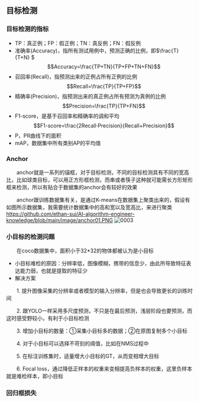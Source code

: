 ## 目标检测

###  目标检测的指标
- TP：真正例；FP：假正例；TN：真反例；FN：假反例
- 准确率(Accuracy)，指所有测试用例中，预测正确的比例，即$\frac{T}{T+N} $
$$Accuracy=\frac{TP+TN}{TP+FP+TN+FN}$$
- 召回率(Recall)，指预测出来的正例占所有正例的比例
$$Recall=\frac{TP}{TP+FP}$$
- 精确率(Precision)，指预测出来的真正例占所有预测为真例的比例
$$Precision=\frac{TP}{TP+FN}$$
- F1-score，是基于召回率和精确率的调和平均
$$F1-score=\frac{2Recall·Precision}{Recall+Precision}$$
- P，PR曲线下的面积
- mAP，数据集中所有类别AP的平均值

### Anchor
&emsp;&emsp;anchor就是一系列的锚框，对于目标检测，不同的目标检测具有不同的宽高比，比如球类目标，可以用正方形框检测，而串或者筷子这种就可能需长方形矩形框来检测，所以有贴合于数据集的anchor会有较好的效果

&emsp;&emsp;anchor跟训练数据集有关，是通过K-means在数据集上聚类出来的，假设有如图所示数据集，我需要统计数据集中的高和宽以及宽高比，来进行聚类
https://github.com/ethan-sui/AI-algorithm-engineer-knowledge/blob/main/image/anchor01.PNG
![0003](01CBD5105FFD4BC6A4B26DD9BCAA9CAB)

### 小目标的检测问题
&emsp;&emsp;在coco数据集中，面积小于32*32的物体都被认为是小目标
- 小目标难检的原因：分辨率低，图像模糊，携带的信息少，由此所导致特征表达能力弱，也就是提取的特征少
- 解决方案

&emsp;&emsp;1. 提升图像采集的分辨率或者模型的输入分辨率，但是也会导致更长的训练时间

&emsp;&emsp;2. 跟YOLO一样采用多尺度预测，不只是在最后预测，浅层阶段也要预测，而这时感受野较小，有利于小目标检测

&emsp;&emsp;3. 增加小目标的数量：①采集小目标多的数据；②在原图复制多个小目标

&emsp;&emsp;4. 对于小目标可以选择不苛刻的阈值，比如在NMS过程中

&emsp;&emsp;5. 在标注训练集时，适量增大小目标的GT，从而变相增大目标

&emsp;&emsp;6. Focal loss，通过降低正样本的权重来变相提高负样本的权重，这里负样本就是难检样本，即小目标
### 回归框损失
